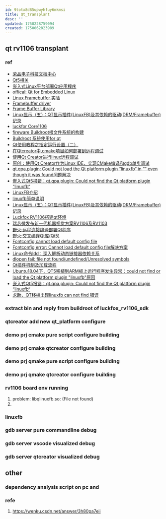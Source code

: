```yaml
---
id: 9totx8d85upwyhfuy6mkmsi
title: Qt_transplant
desc: ''
updated: 1750228759094
created: 1750062823989
---
```


## qt rv1106 transplant

### ref

- [荣品电子科技文档中心](https://doc.rpdzkj.cn/#/zh_cn/%E7%91%9E%E8%8A%AF%E5%BE%AE%E7%B3%BB%E5%88%97/rv1106-rv1103/5.%E6%8E%A5%E5%8F%A3%E4%BD%BF%E7%94%A8)
- [Qt5相关](https://blog.csdn.net/qq_42952079/article/details/133536575)
- [嵌入式Linux平台部署Qt应用程序](https://blog.csdn.net/propor/article/details/142556519)
- [offical: Qt for Embedded Linux](https://doc.qt.io/archives/qt-5.15/embedded-linux.html)
- [Linux Framebuffer 实验](https://www.cnblogs.com/jzcn/p/16898249.html)
- [Framebuffer driver](https://moi.vonos.net/linux/framebuffer-drivers/)
- [Frame Buffer Library](https://www.kernel.org/doc/html/latest/driver-api/frame-buffer.html)
- [Linux显示（五）：QT显示插件(LinuxFB)及其依赖的驱动(DRM/Framebuffer)记录](https://www.cnblogs.com/arnoldlu/p/17267914.html)
- [luckfor Core1106](https://wiki.luckfox.com/zh/Core1106/)
- [fireware Buildroot根文件系统的构建](https://doc.embedfire.com/lubancat/build_and_deploy/zh/latest/building_image/buildroot/buildroot.html)
- [Buildroot 系统使用for qt](http://android1.norco.com.cn:7070/index.php/Buildroot_%E7%B3%BB%E7%BB%9F%E4%BD%BF%E7%94%A8#.E4.BD.BF.E7.94.A8qtcreator.E5.BC.80.E5.8F.91.E8.B0.83.E8.AF.95qt.E7.A8.8B.E5.BA.8F)
- [Qt使用教程之指定运行设置（二）](https://blog.csdn.net/AABBbaby/article/details/50068009)
- [在Qtcreator中,cmake项目如何部署到远程调试](https://blog.csdn.net/flfihpv259/article/details/113944661)
- [使用Qt Creator进行linux远程调试](https://www.cnblogs.com/liushui-sky/p/9262897.html)
- [原创：使用Qt Creator作为Linux IDE，实现CMake编译和gdb单步调试](https://juejin.cn/post/6963599024792272910)
- [qt.qpa.plugin: Could not load the Qt platform plugin “linuxfb“ in ““ even though it was found问题解决](https://blog.csdn.net/u011043417/article/details/127787596)
- [嵌入式Qt5报错：qt.qpa.plugin: Could not find the Qt platform plugin “linuxfb“](https://blog.csdn.net/A_P_R_I_L/article/details/127798678)
- [LinuxFB介绍](https://docs.100ask.net/dshanpi/en/docs/T113s3-SdNand/part6/LinuxFBIntroduction/)
- [linuxfb简单说明](https://blog.csdn.net/wuu19/article/details/100097366)
- [Linux显示（五）：QT显示插件(LinuxFB)及其依赖的驱动(DRM/Framebuffer)记录 
](https://www.cnblogs.com/arnoldlu/p/17267914.html)
- [Luckfox RV1106搭建qt环境](https://blog.csdn.net/qq_52952901/article/details/139901613)
- [瑞芯微发布新一代机器视觉方案RV1106及RV1103](https://www.rock-chips.com/a/cn/news/rockchip/2022/0217/1541.html)
- [野火:远程连接编译部署Qt程序](https://doc.embedfire.com/linux/rk356x/Qt/zh/latest/lubancat_qt/install/remote_connect.html)
- [野火:交叉编译Qt库(Qt5)](https://doc.embedfire.com/linux/rk356x/Qt/zh/latest/lubancat_qt/install/install_arm_2.html)
- [Fontconfig cannot load default config file](https://blog.csdn.net/m0_50887633/article/details/134751178?utm_medium=distribute.pc_relevant.none-task-blog-2~default~baidujs_baidulandingword~default-0-134751178-blog-118021256.235^v43^pc_blog_bottom_relevance_base5&spm=1001.2101.3001.4242.1&utm_relevant_index=2)
- [Fontconfig error: Cannot load default config file解决方案](https://blog.csdn.net/fengyuzaitu_126_com/article/details/118021256)
- [Linux命令ldd：深入解析动态链接器依赖关系](https://blog.csdn.net/bianchengxiaoma/article/details/139778699)
- [dlopen fail: file not found/undefined/Unresolved symbols](https://blog.csdn.net/weixin_41786823/article/details/127673622)
- [Qt插件机制及加载流程](https://blog.csdn.net/chengfenglee/article/details/124948808)
- [Ubuntu18.04下，QT5移植到ARM板上运行程序发生异常：could not find or load the Qt platform plugin "linuxfb"原因](https://blog.csdn.net/qq_42138566/article/details/82842838)
- [嵌入式Qt5报错：qt.qpa.plugin: Could not find the Qt platform plugin “linuxfb“](https://blog.csdn.net/A_P_R_I_L/article/details/127798678)
- [求助，QT移植出现linuxfb can not find 错误](https://whycan.com/t_5864.html)


### extract bin and reply from buildroot of luckfox_rv1106_sdk

### qtcreator add new qt_platform configure

### demo prj cmake pure script configure building

### demo prj cmake qtcreator configure building

### demo prj qmake pure script configure building

### demo prj qmake qtcreator configure building

### rv1106 board env running

1. problem: libqlinuxfb.so: (File not found)
2.

### linuxfb

### gdb server pure commandline debug

### gdb server vscode visualized debug

### gdb server qtcreator visualized debug

## other

### dependency analysis script on pc and 

### refe

1. https://wenku.csdn.net/answer/3h80pa7eii
